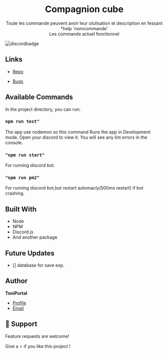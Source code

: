 



<h1 align="center">Compagnion cube<project-name></h1>

<p align="center">Toute les commande peuvent avoir leur utulisation et description en fessant *help 'nomcommande'<br>
 Les commande actuel fonctionnel<project-description></p>

![discordbadge](https://dcbadge.vercel.app/api/shield/255061967977447433)

## Links

- [Repo](https://github.com/Bouftout/compagnioncube "Compagnion cube Repo")

- [Bugs](https://github.com/Bouftout/compagnioncube/issues "Issues Page")

## Available Commands

In the project directory, you can run:

### `npm run test"`

The app use nodemon so this command Runs the app in Development mode. Open your discord to view it.
You will see any lint errors in the console.

### `"npm run start"`

For running discord bot.

### `"npm run pm2"`

For running discord bot,but restart automacly(500ms restart) if bot crashing.

## Built With

- Node
- NPM
- Discord.js
- And another package

## Future Updates

- [] database for save exp.

## Author

**ToniPortal**

- [Profile](https://github.com/Bouftout "ToniPortal")
- [Email](mailto:pastre.toni?subject=Help%for%discord%bot "Link for help!")

## 🤝 Support

Feature requests are welcome!

Give a ⭐️ if you like this project !